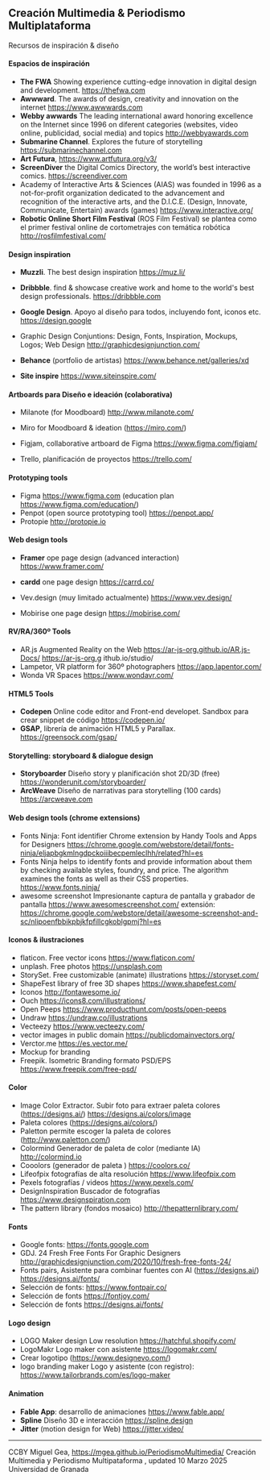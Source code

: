 ## Creación Multimedia & Periodismo Multiplataforma

Recursos de inspiración & diseño



#### Espacios de inspiración

* **The FWA** Showing experience cutting-edge innovation in digital design and development. https://thefwa.com 
*  **Awwward**. The awards of design, creativity and innovation on the internet https://www.awwwards.com
* **Webby awwards** The leading international award honoring excellence on the Internet since 1996 on diferent categories (websites, video online, publicidad, social media) and topics http://webbyawards.com
* **Submarine Channel**. Explores the future of storytelling https://submarinechannel.com
* **Art Futura**, https://www.artfutura.org/v3/
* **ScreenDiver** the Digital Comics Directory, the world’s best interactive comics. https://screendiver.com
* Academy of Interactive Arts & Sciences (AIAS) was founded in 1996 as a not-for-profit organization dedicated to the advancement and recognition of the interactive arts, and the D.I.C.E. (Design, Innovate, Communicate, Entertain) awards (games) https://www.interactive.org/
* **Robotic Online Short Film Festival** (ROS Film Festival) se plantea como el primer festival online de cortometrajes con temática robótica http://rosfilmfestival.com/



#### Design inspiration

* **Muzzli**. The best design inspiration https://muz.li/

* **Dribbble**. find & showcase creative work and home to the world's best design professionals.
  https://dribbble.com

* **Google Design**. Apoyo al diseño para todos, incluyendo font, iconos etc. https://design.google

* Graphic Design Conjuntions: Design, Fonts, Inspiration, Mockups, Logos; Web Design http://graphicdesignjunction.com/

* **Behance** (portfolio de artistas) https://www.behance.net/galleries/xd

* **Site inspire** https://www.siteinspire.com/

  

#### Artboards para Diseño e ideación (colaborativa)

* Milanote (for Moodboard) http://www.milanote.com/

* Miro for Moodboard & ideation (https://miro.com/)

* Figjam, collaborative artboard de Figma https://www.figma.com/figjam/

* Trello, planificación de proyectos https://trello.com/

  

#### Prototyping tools

* Figma https://www.figma.com (education plan https://www.figma.com/education/)
* Penpot (open source prototyping tool) https://penpot.app/
* Protopie http://protopie.io



#### Web design tools

* **Framer** ope page design (advanced interaction) https://www.framer.com/

* **cardd** one page design https://carrd.co/

* Vev.design (muy limitado actualmente) https://www.vev.design/

* Mobirise one page design https://mobirise.com/

  

#### RV/RA/360º Tools

* AR.js Augmented Reality on the Web https://ar-js-org.github.io/AR.js-Docs/ https://ar-js-org.g
  ithub.io/studio/
* Lampetor, VR platform for 360º photographers https://app.lapentor.com/
* Wonda VR Spaces https://www.wondavr.com/



#### HTML5 Tools

* **Codepen** Online code editor and Front-end developet. Sandbox para crear snippet de
  código https://codepen.io/
* **GSAP**, librería de animación HTML5 y Parallax. https://greensock.com/gsap/



#### Storytelling: storyboard & dialogue design

* **Storyboarder** Diseño story y planificación shot 2D/3D (free) https://wonderunit.com/storyboarder/
* **ArcWeave** Diseño de narrativas para storytelling (100 cards) https://arcweave.com



#### Web design tools (chrome extensions)

* Fonts Ninja: Font identifier Chrome extension by Handy Tools and Apps for Designers
  https://chrome.google.com/webstore/detail/fonts-ninja/eljapbgkmlngdpckoiiibecpemleclhh/related?hl=es
* Fonts Ninja helps to identify fonts and provide information about them by checking available
  styles, foundry, and price. The algorithm examines the fonts as well as their CSS properties.
  https://www.fonts.ninja/
* awesome screenshot Impresionante captura de pantalla y grabador de pantalla https://www.awesomescreenshot.com/
  extensión: https://chrome.google.com/webstore/detail/awesome-screenshot-and-sc/nlipoenfbbikpbjkfpfillcgkoblgpmj?hl=es



#### Iconos & ilustraciones

* flaticon. Free vector icons https://www.flaticon.com/
* unplash. Free photos https://unsplash.com
* StorySet. Free customizable (animate) illustrations https://storyset.com/
* ShapeFest library of free 3D shapes https://www.shapefest.com/
* Iconos http://fontawesome.io/
* Ouch https://icons8.com/illustrations/
* Open Peeps https://www.producthunt.com/posts/open-peeps
* Undraw https://undraw.co/illustrations
* Vecteezy https://www.vecteezy.com/
* vector images in public domain https://publicdomainvectors.org/
* Verctor.me https://es.vector.me/
* Mockup for branding
* Freepik. Isometric Branding formato PSD/EPS https://www.freepik.com/free-psd/



#### Color

* Image Color Extractor. Subir foto para extraer paleta colores (https://designs.ai/) https://designs.ai/colors/image
* Paleta colores (https://designs.ai/colors/)
* Paletton permite escoger la paleta de colores (http://www.paletton.com/)
* Colormind Generador de paleta de color (mediante IA) http://colormind.io
* Cooolors (generador de paleta ) https://coolors.co/
* Lifeofpix fotografías de alta resolución https://www.lifeofpix.com
* Pexels fotografías / videos https://www.pexels.com/
* DesignInspiration Buscador de fotografías https://www.designspiration.com
* The pattern library (fondos mosaico) http://thepatternlibrary.com/



#### Fonts

* Google fonts: https://fonts.google.com
* GDJ. 24 Fresh Free Fonts For Graphic Designers http://graphicdesignjunction.com/2020/10/fresh-free-fonts-24/
* Fonts pairs, Asistente para combinar fuentes con AI (https://designs.ai/) https://designs.ai/fonts/
* Selección de fonts: https://www.fontpair.co/
* Selección de fonts https://fontjoy.com/
* Selección de fonts https://designs.ai/fonts/



#### Logo design

* LOGO Maker design Low resolution https://hatchful.shopify.com/
* LogoMakr Logo maker con asistente https://logomakr.com/
* Crear logotipo (https://www.designevo.com/)
* logo branding maker Logo y asistente (con registro): https://www.tailorbrands.com/es/logo-maker



#### Animation

* **Fable App**: desarrollo de animaciones https://www.fable.app/
* **Spline** Diseño 3D e interacción https://spline.design
* **Jitter** (motion design for Web) https://jitter.video/



---

CCBY Miguel Gea, https://mgea.github.io/PeriodismoMultimedia/ Creación Multimedia y Periodismo Multipataforma , updated 10 Marzo 2025
Universidad de Granada
